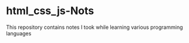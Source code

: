 # html_css_js-Nots
This repository contains notes I took while learning various programming languages
